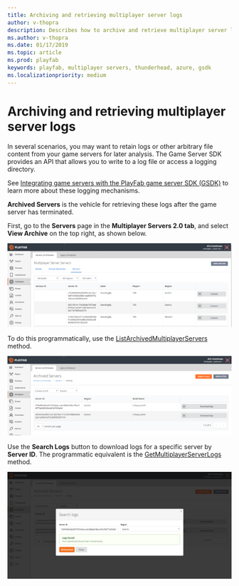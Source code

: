 ```yaml
---
title: Archiving and retrieving multiplayer server logs
author: v-thopra
description: Describes how to archive and retrieve multiplayer server logs.
ms.author: v-thopra
ms.date: 01/17/2019
ms.topic: article
ms.prod: playfab
keywords: playfab, multiplayer servers, thunderhead, azure, gsdk
ms.localizationpriority: medium
---
```


# Archiving and retrieving multiplayer server logs

In several scenarios, you may want to retain logs or other arbitrary file content from your game servers for later analysis. The Game Server SDK provides an API that allows you to write to a log file or access a logging directory.

See [Integrating game servers with the PlayFab game server SDK (GSDK)](integrating-game-servers-with-gsdk.md) to learn more about these logging mechanisms.

**Archived Servers** is the vehicle for retrieving these logs after the game server has terminated.

First, go to the **Servers** page in the **Multiplayer Servers 2.0 tab**, and select **View Archive** on the top right, as shown below.

![Multiplayer - Servers - View Archive](media/tutorials/multiplayer-servers-view-archive.png)

To do this programmatically, use the [ListArchivedMultiplayerServers](xref:titleid.playfabapi.com.multiplayer.multiplayerserver.listarchivedmultiplayerservers) method.

![Multiplayer - Servers - Archived Servers list](media/tutorials/multiplayer-archived-servers-list.png)

Use the **Search Logs** button to download logs for a specific server by **Server ID**. The programmatic equivalent is the [GetMultiplayerServerLogs](xref:titleid.playfabapi.com.multiplayer.multiplayerserver.getmultiplayerserverlogs) method.

![Multiplayer - Servers - Search logs](media/tutorials/multiplayer-servers-search-logs.png)
